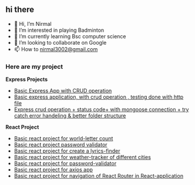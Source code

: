## hi there
- 👋 Hi, I’m Nirmal
- 👀 I’m interested in playing Badminton
- 🌱 I’m currently learning Bsc computer science
- 💞️ I’m looking to collaborate on Google
- 📫 How to nirmal3002@gmail.com

### Here are my project
**Express Projects**

- [Basic Express App with CRUD operation](https://github.com/nirmal3002/ExpressProject1)
- [Basic  express application, with crud operation , testing done with http file ](https://github.com/nirmal3002/expressApp2)
- [ Express crud operation +  status code+ with mongoose connection + try catch error handeling & better folder structure](https://github.com/nirmal3002/express-App2)

**React Project**

 - [Basic react project for world-letter count](https://github.com/nirmal3002/reactApp-prog1/tree/main/wordletter-counter/src)
 - [Basic react project password validator](https://github.com/nirmal3002/reactApp-prog1/tree/main/password-validator)
 - [Basic react project for create a lyrics-finder](https://github.com/nirmal3002/reactApp-prog1/tree/main/lyrics-finder)
 - [Basic react project for weather-tracker of different cities](https://github.com/nirmal3002/reactApp-prog1/tree/main/weather-tracker)
 - [Basic react project for password-validator](https://github.com/nirmal3002/reactApp-prog/tree/main/password-validator)
 - [Basic react project for axios app](https://github.com/nirmal3002/reactApp-prog1/tree/main/axios-app)
 - [Basic react project for navigation of React Router in React-application](https://github.com/nirmal3002/reactApp-prog/tree/main/react-router-lab)
   
  
<!---
nirmal3002/nirmal3002 is a ✨ special ✨ repository because its `README.md` (this file) appears on your GitHub profile.
You can click the Preview link to take a look at your changes.
--->
